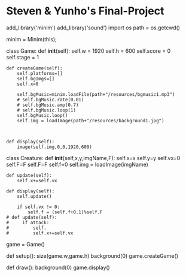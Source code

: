 # Steven & Yunho's Final-Project
add_library('minim')
add_library('sound')
import os
path = os.getcwd()

minim = Minim(this);

class Game:
    def __init__(self):
        self.w = 1920
        self.h = 600
        self.score = 0
        self.stage = 1
    
    def createGame(self):
        self.platforms=[]
        self.bgImgs=[]
        self.x=0
        
        self.bgMusic=minim.loadFile(path+"/resources/bgmusic1.mp3")
        # self.bgMusic.rate(0.01)
        # self.bgMusic.amp(0.7)
        # self.bgMusic.loop(1)
        self.bgMusic.loop()
        self.img = loadImage(path+"/resources/background1.jpg")
        
    
    
    def display(self):
        image(self.img,0,0,1920,600)
        
class Creature:
    def __init__(self,x,y,imgName,F):
        self.x=x
        self.y=y
        self.vx=0
        self.F=F
        self.F=F
        self.f=0
        self.img = loadImage(imgName)
    
    def update(self):
        self.x+=self.vx
    
    def display(self):
        self.update()
        
        if self.vx != 0:
            self.f = (self.f+0.1)%self.F
    # def update(self):
    #     if attack:
    #         self.
    #         self.x+=self.vx

game = Game()

def setup():
    size(game.w,game.h)
    background(0)
    game.createGame()

def draw():
    background(0)
    game.display()
